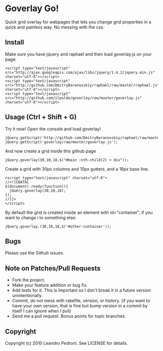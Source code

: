 Goverlay Go!
============

Quick grid overlay for webpages that lets you change grid properties in a quick and painless way.
No messing with the css.


Install
-------

Make sure you have jquery and raphael and then load goverlay.js on your page:

    <script type="text/javascript" src="http://ajax.googleapis.com/ajax/libs/jquery/1.4.2/jquery.min.js" charset="utf-8"></script>
    <script type="text/javascript" src="http://github.com/DmitryBaranovskiy/raphael/raw/master/raphael.js" charset="utf-8"></script>
    <script type="text/javascript" src="http://github.com/ilpoldo/goverlay/raw/master/goverlay.js" charset="utf-8"></script>
    
    
Usage (Ctrl + Shift + G)
------------------------
Try it now! Open the console and load goverlay!
    
    jQuery.getScript('http://github.com/DmitryBaranovskiy/raphael/raw/master/raphael.js');
    jQuery.getScript('goverlay/raw/master/goverlay.js');

And now create a grid inside this github page

    jQuery.goverlay(30,10,18,$("#main :nth-child(2) > div"));

Create a grid with 30px columns and 10px gutters, and a 18px base line.
    
    <script type="text/javascript" charset="utf-8">
    //<![CDATA[
    $(document).ready(function(){
      jQuery.goverlay(30,10,18);
    });
    //]]>
    </script>

By default the grid is created inside an element with id="container", if you want to change i to something else:

    jQuery.goverlay.(30,10,18,$('#other-container'));

Bugs
----

Please use the Github issues.


Note on Patches/Pull Requests
-----------------------------
 
* Fork the project.
* Make your feature addition or bug fix.
* Add tests for it. This is important so I don't break it in a
  future version unintentionally.
* Commit, do not mess with rakefile, version, or history.
  (if you want to have your own version, that is fine but bump version in a commit by itself I can ignore when I pull)
* Send me a pull request. Bonus points for topic branches.

Copyright
---------

Copyright (c) 2010 Leandro Pedroni. See LICENSE for details.

